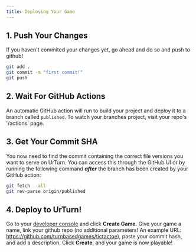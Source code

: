 ```yaml
---
title: Deploying Your Game
---
```



## 1. Push Your Changes

If you haven't commited your changes yet, go ahead and do so and push to github! 

```bash
git add .
git commit -m "first commit!"
git push
```

## 2. Wait For GitHub Actions

An automatic GitHub action will run to build your project and deploy it to a branch called ```published```. To watch your branches project, visit your repo's '/actions' page.

## 3. Get Your Commit SHA

You now need to find the commit containing the correct file versions you want to serve on UrTurn. You can access this through the GitHub UI or by running the following command ***after*** the branch has been created by your GitHub action:

```bash
git fetch --all
git rev-parse origin/published
```

## 4. Deploy to UrTurn!

Go to your [developer console](https://www.urturn.app/develop) and click **Create Game**. Give your game a name, link your github repo (no additional parameters! An example URL: https://github.com/turnbasedgames/tictactoe), paste your commit hash, and add a description. Click **Create**, and your game is now playable!

